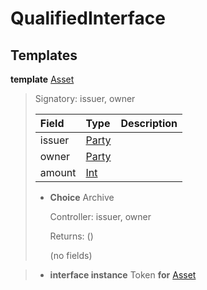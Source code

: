 # <a name="module-qualifiedinterface-53968"></a>QualifiedInterface

## Templates

<a name="type-qualifiedinterface-asset-82061"></a>**template** [Asset](#type-qualifiedinterface-asset-82061)

> Signatory: issuer, owner
>
> | Field                                                                                                               | Type                                                                                                                | Description |
> | :------------------------------------------------------------------------------------------------------------------ | :------------------------------------------------------------------------------------------------------------------ | :---------- |
> | issuer                                                                                                              | [Party](https://docs.digitalasset.com/build/3.3/reference/daml/stdlib/Prelude.html#type-da-internal-lf-party-57932) |  |
> | owner                                                                                                               | [Party](https://docs.digitalasset.com/build/3.3/reference/daml/stdlib/Prelude.html#type-da-internal-lf-party-57932) |  |
> | amount                                                                                                              | [Int](https://docs.digitalasset.com/build/3.3/reference/daml/stdlib/Prelude.html#type-ghc-types-int-37261)          |  |
>
> * **Choice** Archive
>
>   Controller: issuer, owner
>
>   Returns: ()
>
>   (no fields)

> * **interface instance** Token **for** [Asset](#type-qualifiedinterface-asset-82061)
